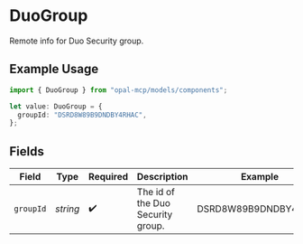 # DuoGroup

Remote info for Duo Security group.

## Example Usage

```typescript
import { DuoGroup } from "opal-mcp/models/components";

let value: DuoGroup = {
  groupId: "DSRD8W89B9DNDBY4RHAC",
};
```

## Fields

| Field                             | Type                              | Required                          | Description                       | Example                           |
| --------------------------------- | --------------------------------- | --------------------------------- | --------------------------------- | --------------------------------- |
| `groupId`                         | *string*                          | :heavy_check_mark:                | The id of the Duo Security group. | DSRD8W89B9DNDBY4RHAC              |